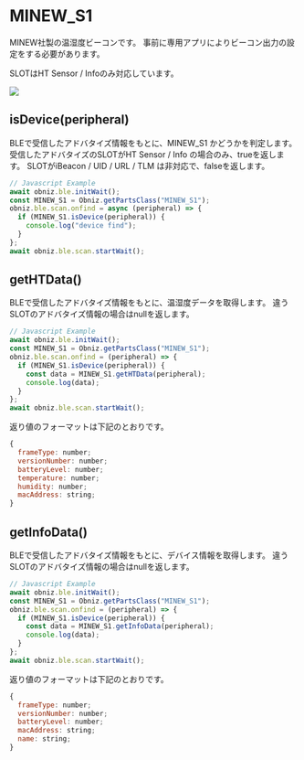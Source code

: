 # MINEW_S1
MINEW社製の温湿度ビーコンです。
事前に専用アプリによりビーコン出力の設定をする必要があります。

SLOTはHT Sensor / Infoのみ対応しています。

![](./image.jpg)


## isDevice(peripheral)

BLEで受信したアドバタイズ情報をもとに、MINEW_S1 かどうかを判定します。
受信したアドバタイズのSLOTがHT Sensor / Info の場合のみ、trueを返します。
SLOTがiBeacon / UID / URL / TLM は非対応で、falseを返します。

```javascript
// Javascript Example
await obniz.ble.initWait();
const MINEW_S1 = Obniz.getPartsClass("MINEW_S1");
obniz.ble.scan.onfind = async (peripheral) => {
  if (MINEW_S1.isDevice(peripheral)) {
    console.log("device find");
  }
};
await obniz.ble.scan.startWait();

```


## getHTData()
BLEで受信したアドバタイズ情報をもとに、温湿度データを取得します。
違うSLOTのアドバタイズ情報の場合はnullを返します。

```javascript
// Javascript Example
await obniz.ble.initWait();
const MINEW_S1 = Obniz.getPartsClass("MINEW_S1");
obniz.ble.scan.onfind = (peripheral) => {
  if (MINEW_S1.isDevice(peripheral)) {
    const data = MINEW_S1.getHTData(peripheral);
    console.log(data); 
  }
};
await obniz.ble.scan.startWait();

```

返り値のフォーマットは下記のとおりです。

```javascript
{
  frameType: number;
  versionNumber: number;
  batteryLevel: number;
  temperature: number;
  humidity: number;
  macAddress: string;
}
```



## getInfoData()
BLEで受信したアドバタイズ情報をもとに、デバイス情報を取得します。
違うSLOTのアドバタイズ情報の場合はnullを返します。

```javascript
// Javascript Example
await obniz.ble.initWait();
const MINEW_S1 = Obniz.getPartsClass("MINEW_S1");
obniz.ble.scan.onfind = (peripheral) => {
  if (MINEW_S1.isDevice(peripheral)) {
    const data = MINEW_S1.getInfoData(peripheral);
    console.log(data); 
  }
};
await obniz.ble.scan.startWait();

```

返り値のフォーマットは下記のとおりです。

```javascript
{
  frameType: number;
  versionNumber: number;
  batteryLevel: number;
  macAddress: string;
  name: string;
}
```
